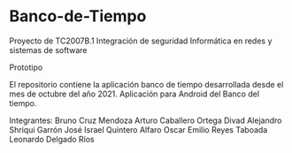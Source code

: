 # Banco-de-Tiempo
Proyecto de TC2007B.1 Integración de seguridad Informática en redes y sistemas de software

Prototipo

El repositorio contiene la aplicación banco de tiempo desarrollada desde el mes de octubre del año 2021.
Aplicación para Android del Banco del tiempo.

Integrantes:
Bruno Cruz Mendoza
Arturo Caballero Ortega
Divad Alejandro Shriqui Garrón
José Israel Quintero Alfaro
Oscar Emilio Reyes Taboada
Leonardo Delgado Ríos
